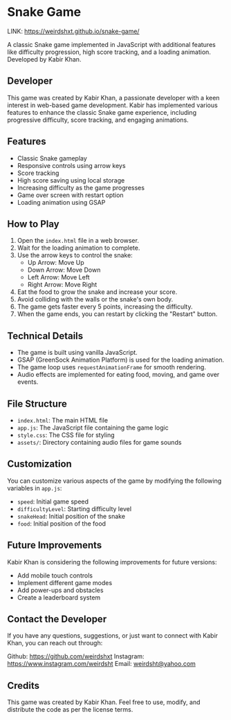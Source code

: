 # Snake Game
LINK:  https://weirdshxt.github.io/snake-game/

A classic Snake game implemented in JavaScript with additional features like difficulty progression, high score tracking, and a loading animation. Developed by Kabir Khan.

## Developer

This game was created by Kabir Khan, a passionate developer with a keen interest in web-based game development. Kabir has implemented various features to enhance the classic Snake game experience, including progressive difficulty, score tracking, and engaging animations.

## Features

- Classic Snake gameplay
- Responsive controls using arrow keys
- Score tracking
- High score saving using local storage
- Increasing difficulty as the game progresses
- Game over screen with restart option
- Loading animation using GSAP

## How to Play

1. Open the `index.html` file in a web browser.
2. Wait for the loading animation to complete.
3. Use the arrow keys to control the snake:
   - Up Arrow: Move Up
   - Down Arrow: Move Down
   - Left Arrow: Move Left
   - Right Arrow: Move Right
4. Eat the food to grow the snake and increase your score.
5. Avoid colliding with the walls or the snake's own body.
6. The game gets faster every 5 points, increasing the difficulty.
7. When the game ends, you can restart by clicking the "Restart" button.

## Technical Details

- The game is built using vanilla JavaScript.
- GSAP (GreenSock Animation Platform) is used for the loading animation.
- The game loop uses `requestAnimationFrame` for smooth rendering.
- Audio effects are implemented for eating food, moving, and game over events.

## File Structure

- `index.html`: The main HTML file
- `app.js`: The JavaScript file containing the game logic
- `style.css`: The CSS file for styling
- `assets/`: Directory containing audio files for game sounds

## Customization

You can customize various aspects of the game by modifying the following variables in `app.js`:

- `speed`: Initial game speed
- `difficultyLevel`: Starting difficulty level
- `snakeHead`: Initial position of the snake
- `food`: Initial position of the food

## Future Improvements

Kabir Khan is considering the following improvements for future versions:

- Add mobile touch controls
- Implement different game modes
- Add power-ups and obstacles
- Create a leaderboard system

## Contact the Developer

If you have any questions, suggestions, or just want to connect with Kabir Khan, you can reach out through:

Github: https://github.com/weirdshxt
Instagram: https://www.instagram.com/weirdsht
Email: weirdsht@yahoo.com

## Credits

This game was created by Kabir Khan. Feel free to use, modify, and distribute the code as per the license terms.
